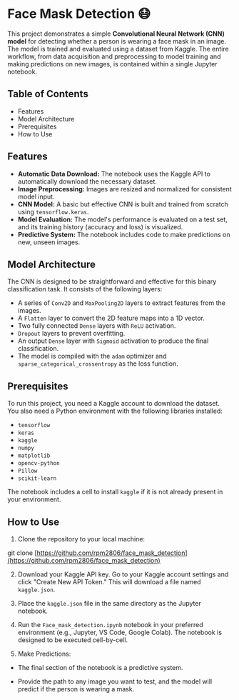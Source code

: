 
# Face Mask Detection 😷
This project demonstrates a simple **Convolutional Neural Network (CNN) model** for detecting whether a person is wearing a face mask in an image. The model is trained and evaluated using a dataset from Kaggle. The entire workflow, from data acquisition and preprocessing to model training and making predictions on new images, is contained within a single Jupyter notebook.

## Table of Contents
- Features
- Model Architecture
- Prerequisites
- How to Use

## Features
- __Automatic Data Download:__ The notebook uses the Kaggle API to automatically download the necessary dataset.
- **Image Preprocessing:** Images are resized and normalized for consistent model input.
- **CNN Model:** A basic but effective CNN is built and trained from scratch using ```tensorflow.keras```.
- **Model Evaluation:** The model's performance is evaluated on a test set, and its training history (accuracy and loss) is visualized.
- **Predictive System:** The notebook includes code to make predictions on new, unseen images.

## Model Architecture
The CNN is designed to be straightforward and effective for this binary classification task. It consists of the following layers:

- A series of ```Conv2D``` and ```MaxPooling2D``` layers to extract features from the images.
- A ```Flatten``` layer to convert the 2D feature maps into a 1D vector.
- Two fully connected ```Dense``` layers with ```ReLU``` activation.
- ```Dropout``` layers to prevent overfitting.
- An output ```Dense``` layer with ```Sigmoid``` activation to produce the final classification.
- The model is compiled with the ```adam``` optimizer and ```sparse_categorical_crossentropy``` as the loss function.

## Prerequisites
To run this project, you need a Kaggle account to download the dataset. You also need a Python environment with the following libraries installed:

- ```tensorflow```
- ```keras```
- ```kaggle```
- ```numpy```
- ```matplotlib```
- ```opencv-python```
- ```Pillow```
- ```scikit-learn```

The notebook includes a cell to install ```kaggle``` if it is not already present in your environment.

## How to Use
1. Clone the repository to your local machine:

git clone [https://github.com/rpm2806/face_mask_detection](https://github.com/rpm2806/face_mask_detection)

2. Download your Kaggle API key. Go to your Kaggle account settings and click "Create New API Token." This will download a file named ```kaggle.json```.

3. Place the ```kaggle.json``` file in the same directory as the Jupyter notebook.

4. Run the ```Face_mask_detection.ipynb``` notebook in your preferred environment (e.g., Jupyter, VS Code, Google Colab). The notebook is designed to be executed cell-by-cell.

5. Make Predictions:

- The final section of the notebook is a predictive system.

- Provide the path to any image you want to test, and the model will predict if the person is wearing a mask.


